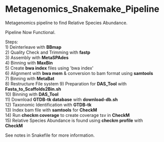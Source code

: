 # Metagenomics_Snakemake_Pipeline
Metagenomics pipeline to find Relative Species Abundance. 
   
Pipeline Now Functional. 
  
 Steps:  
 1)‎ Deinterleave with **BBmap**  
 2) Quality Check and Trimming with **fastp**   
 3) Assembly with **MetaSPAdes**  
 4) Binning with **MaxBin**   
 5) Create **bwa index** files using 'bwa index'  
 6) Alignment with **bwa mem** & conversion to bam format using **samtools**  
 7) Binning with **MetaBat**   
 8) Restructure File system 
 9) Preparation for **DAS_Tool** with **Fasta_to_Scaffolds2Bin.sh**  
 10) Binning with **DAS_Tool**   
 11) Download **GTDB-tk database** with **download-db.sh**  
 12) Taxonomic Identification with **GTDB-tk**   
 13) Index bam file with **samtools** for **CheckM**    
 14) Run **checkm coverage** to create coverage tsv in **CheckM**  
 15) Relative Species Abundance is found using **checkm profile** with **CheckM**   

  

See notes in Snakefile for more information.
